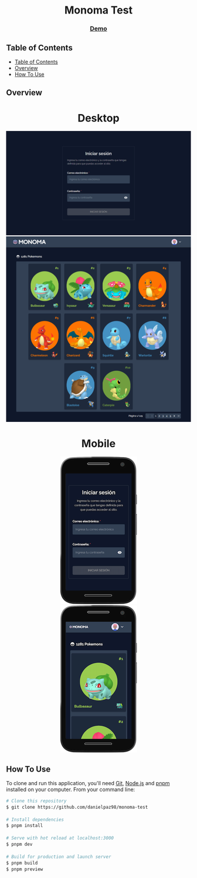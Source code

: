 <h1 align="center">Monoma Test</h1>

<div align="center">
  <h3>
    <a href="https://monoma-test-danielpaz98.vercel.app" target="_blank">
      Demo
    </a>
  </h3>
</div>

<!-- TABLE OF CONTENTS -->

## Table of Contents

- [Table of Contents](#table-of-contents)
- [Overview](#overview)
- [How To Use](#how-to-use)

<!-- OVERVIEW -->

## Overview

<h1 align="center">Desktop</h1>

<div align="center">
	<img src="public/github-images/overview-desktop-signin.png">
</div>

<div align="center">
	<img src="public/github-images/overview-desktop-home.png">
</div>

<h1 align="center">Mobile</h1>

<div align="center">
	<img src="public/github-images/overview-mobile-signin.png">
</div>

<div align="center">
	<img src="public/github-images/overview-mobile-home.png">
</div>

## How To Use

To clone and run this application, you'll need [Git](https://git-scm.com), [Node.js](https://nodejs.org/en/download/) and [pnpm](https://pnpm.io) installed on your computer. From your command line:

```bash
# Clone this repository
$ git clone https://github.com/danielpaz98/monoma-test

# Install dependencies
$ pnpm install

# Serve with hot reload at localhost:3000
$ pnpm dev

# Build for production and launch server
$ pnpm build
$ pnpm preview
```
